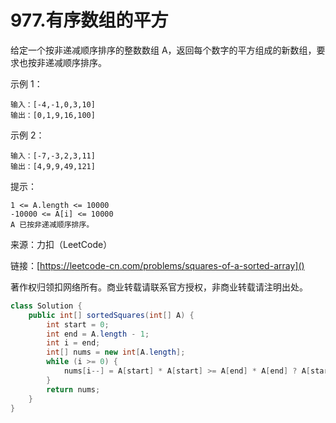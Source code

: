 # 977.有序数组的平方

给定一个按非递减顺序排序的整数数组 A，返回每个数字的平方组成的新数组，要求也按非递减顺序排序。

示例 1：

```
输入：[-4,-1,0,3,10]
输出：[0,1,9,16,100]
```
示例 2：

```
输入：[-7,-3,2,3,11]
输出：[4,9,9,49,121]
```

提示：

```
1 <= A.length <= 10000
-10000 <= A[i] <= 10000
A 已按非递减顺序排序。
```

来源：力扣（LeetCode）

链接：[https://leetcode-cn.com/problems/squares-of-a-sorted-array]()

著作权归领扣网络所有。商业转载请联系官方授权，非商业转载请注明出处。

```java
class Solution {
    public int[] sortedSquares(int[] A) {
        int start = 0;
        int end = A.length - 1;
        int i = end;
        int[] nums = new int[A.length];
        while (i >= 0) {
            nums[i--] = A[start] * A[start] >= A[end] * A[end] ? A[start] * A[start++] : A[end] * A[end--];
        }
        return nums;
    }
}
```